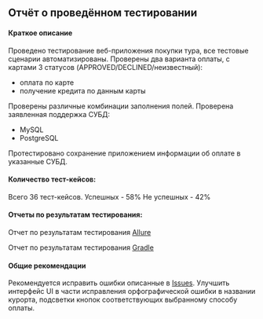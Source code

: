 ## Отчёт о проведённом тестировании

#### Краткое описание

Проведено тестирование веб-приложения покупки тура, все тестовые сценарии автоматизированы.
Проверены два варианта оплаты, с картами 3 статусов (APPROVED/DECLINED/неизвестный):

- оплата по карте
- получение кредита по данным карты

Проверены различные комбинации  заполнения полей. 
Проверена заявленная поддержка СУБД:

- MySQL 
- PostgreSQL

Протестировано сохранение приложением информации об оплате в указанные СУБД.

#### Количество тест-кейсов:

Всего 36 тест-кейсов.
Успешных - 58%
Не успешных - 42%

#### Отчеты по результатам тестирования:

Отчет по результатам тестирования
[Allure](https://github.com/Kirilova2023/diplom_qa/blob/master/documents/allure-report.zip)

Отчет по результатам тестирования
[Gradle](https://github.com/Kirilova2023/diplom_qa/blob/master/documents/gradle_tests.zip)

#### Общие рекомендации

Рекомендуется исправить ошибки описанные в [Issues](https://github.com/Kirilova2023/diplom_qa/issues).
Улучшить интерфейс UI в части исправления орфографической ошибки в названии курорта, подсветки кнопок соответствующих выбранному способу оплаты.
